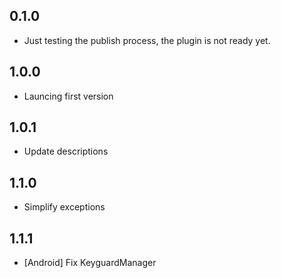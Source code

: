 ## 0.1.0

- Just testing the publish process, the plugin is not ready yet.

## 1.0.0

- Launcing first version

## 1.0.1

- Update descriptions

## 1.1.0

- Simplify exceptions

## 1.1.1

- [Android] Fix KeyguardManager
